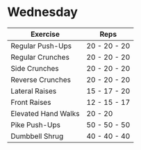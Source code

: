 # Wednesday

| Exercise            		| Reps          |
|---------------------------------------|-------------------|
| Regular Push-Ups    	| 20 - 20 - 20 |
| Regular Crunches          	| 20 - 20 - 20 |
| Side Crunches          	| 20 - 20 - 20 |
| Reverse Crunches 		| 20 - 20 - 20 |
| Lateral Raises 		| 15 - 17 - 20 |
| Front Raises 			| 12 - 15 - 17 |
| Elevated Hand Walks 	| 20 - 20        |
| Pike Push-Ups 		| 50 - 50 - 50 |
| Dumbbell Shrug		| 40 - 40 - 40 |